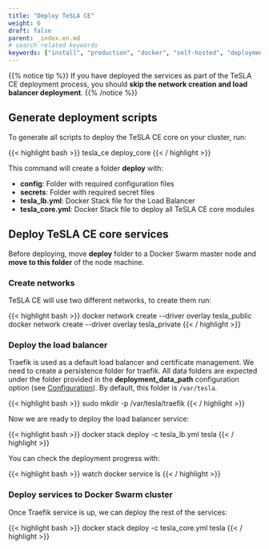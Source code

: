 ```yaml
---
title: "Deploy TeSLA CE"
weight: 6
draft: false
parent: _index.en.md
# search related keywords
keywords: ["install", "production", "docker", "self-hosted", "deployment"]
---
```


{{% notice tip %}}
If you have deployed the services as part of the TeSLA CE deployment process, you should **skip 
the network creation and load balancer deployment**. 
{{% /notice %}}

## Generate deployment scripts
To generate all scripts to deploy the TeSLA CE core on your cluster, run:

{{< highlight bash >}}
tesla_ce deploy_core
{{< / highlight >}}

This command will create a folder **deploy** with:
- **config**: Folder with required configuration files
- **secrets**: Folder with required secret files
- **tesla_lb.yml**: Docker Stack file for the Load Balancer
- **tesla_core.yml**: Docker Stack file to deploy all TeSLA CE core modules

## Deploy TeSLA CE core services

Before deploying, move **deploy** folder to a Docker Swarm master node and **move to this folder** of the node machine.

### Create networks

TeSLA CE will use two different networks, to create them run:

{{< highlight bash >}}
docker network create --driver overlay tesla_public
docker network create --driver overlay tesla_private
{{< / highlight >}}


### Deploy the load balancer

Traefik is used as a default load balancer and certificate management. We need to create a persistence folder for traefik.
All data folders are expected under the folder provided in the **deployment_data_path** configuration option (see [Configuration](../configuration)). 
By default, this folder is ```/var/tesla```.

{{< highlight bash >}}
sudo mkdir -p /var/tesla/traefik
{{< / highlight >}}

Now we are ready to deploy the load balancer service:

{{< highlight bash >}}
docker stack deploy -c tesla_lb.yml tesla
{{< / highlight >}}

You can check the deployment progress with:

{{< highlight bash >}}
watch docker service ls
{{< / highlight >}}

### Deploy services to Docker Swarm cluster

Once Traefik service is up, we can deploy the rest of the services:

{{< highlight bash >}}
docker stack deploy -c tesla_core.yml tesla
{{< / highlight >}}
